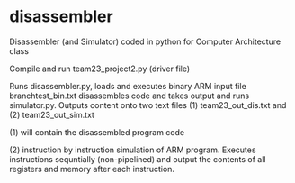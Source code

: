 # disassembler
Disassembler (and Simulator) coded in python for Computer Architecture class

Compile and run team23_project2.py (driver file)

Runs disassembler.py, loads and executes binary ARM input file branchtest_bin.txt disassembles code and takes output and runs simulator.py.
    Outputs content onto two text files (1) team23_out_dis.txt and (2) team23_out_sim.txt
    
(1) will contain the disassembled program code 

(2) instruction by instruction simulation of ARM program. Executes instructions sequntially (non-pipelined) and output the contents of all registers and memory after each instruction.


